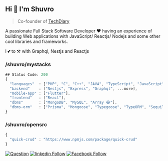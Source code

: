 ## Hi 👋 I'm Shuvro

> Co-founder of [TechDiary](https://www.techdiary.dev)

A passionate Full Stack Software Developer ❤ having an experience of building Web applications with JavaScript/ Reactjs/ Nodejs and some other cool libraries and frameworks.

I 💕 to ⚒ with Graphql, Nestjs and Reactjs

### /shuvro/mystacks

```js
## Status Code: 200
{
  "languages"  : ["PHP", "C", "C++", "JAVA", "TypeScript", "JavaScript", "Priority Right 👈 Left", ...more],
  "backend"    : ["Nestjs", "Express", "Graphql", ...more],
  "mobile-app" : ["Flutter"],
  "frontend"   : ["React"],
  "dbms"       : ["MongoDB", "MySQL", "Array 😂"],
  "dbms-orm"   : ["Prisma", "Mongoose", "Typegoose", "TypeORM", "Sequilize"],         :
}
```

### /shuvro/opensrc

```js
{
  "quick-crud" : "https://www.npmjs.com/package/quick-crud"
}
```
[![Question](https://img.shields.io/badge/%20-Follow-black?color=14171A&labelColor=fff&logo=stackoverflow&logoColor=0c0d0e26)](https://stackoverflow.com/users/12499617/shuvro)
  [![linkedin Follow](https://img.shields.io/badge/%20-Follow-black?color=006097&labelColor=006097&logo=linkedin&logoColor=ffffff)](https://www.linkedin.com/in/mi-shuvro-0256031b2) 
  [![Facebook Follow](https://img.shields.io/badge/%20-Connect-black?color=14171A&labelColor=1976d2&logo=facebook&logoColor=ffffff)](https://www.facebook.com/xcode.shuvro)

